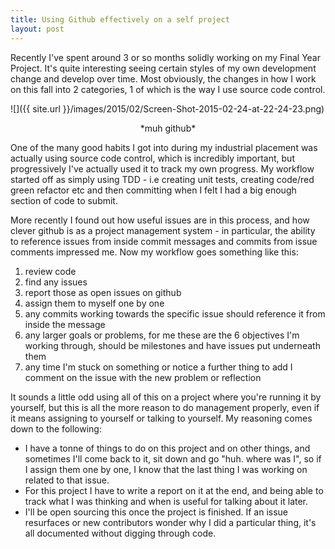 ```yaml
---
title: Using Github effectively on a self project
layout: post
---
```

Recently I've spent around 3 or so months solidly working on my Final Year Project. It's quite interesting seeing certain styles of my own development change and develop over time. 
Most obviously, the changes in how I work on this fall into 2 categories, 1 of which is the way I use source code control.

![]({{ site.url }}/images/2015/02/Screen-Shot-2015-02-24-at-22-24-23.png)
<center>*muh github*</center>

One of the many good habits I got into during my industrial placement was actually using source code control, which is incredibly important, but progressively I've actually used it to track my own progress. My workflow started off as simply using TDD - i.e creating unit tests, creating code/red green refactor etc and then committing when I felt I had a big enough section of code to submit.

More recently I found out how useful issues are in this process, and how clever github is as a project management system - in particular, the ability to reference issues from inside commit messages and commits from issue comments impressed me. 
Now my workflow goes something like this:

1. review code
1. find any issues
1. report those as open issues on github
1. assign them to myself one by one
1. any commits working towards the specific issue should reference it from inside the message
1. any larger goals or problems, for me these are the 6 objectives I'm working through, should be milestones and have issues put underneath them
1. any time I'm stuck on something or notice a further thing to add I comment on the issue with the new problem or reflection
 
 It sounds a little odd using all of this on a project where you're running it by yourself, but this is all the more reason to do management properly, even if it means assigning to yourself or talking to yourself. My reasoning comes down to the following:
 - I have a tonne of things to do on this project and on other things, and sometimes I'll come back to it, sit down and go "huh. where was I", so if I assign them one by one, I know that the last thing I was working on related to that issue. 
 - For this project I have to write a report on it at the end, and being able to track what I was thinking and when is useful for talking about it later.
 - I'll be open sourcing this once the project is finished. If an issue resurfaces or new contributors wonder why I did a particular thing, it's all documented without digging through code.
   